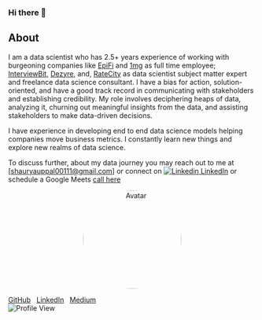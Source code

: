 ### Hi there 👋

<!--
**shauryauppal/shauryauppal** is a ✨ _special_ ✨ repository because its `README.md` (this file) appears on your GitHub profile.

Here are some ideas to get you started:

- 🔭 I’m currently working on ...
- 🌱 I’m currently learning ...
- 👯 I’m looking to collaborate on ...
- 🤔 I’m looking for help with ...
- 💬 Ask me about ...
- 📫 How to reach me: ...
- 😄 Pronouns: ...
- ⚡ Fun fact: ...
-->

## About 
I am a data scientist who has 2.5+ years experience of working with burgeoning companies like [EpiFi](https://epifi.com) and [1mg](https://1mg.com) as full time employee; [InterviewBit](https://www.interviewbit.com/), [Dezyre](https://www.dezyre.com/), and, [RateCity](https://www.ratecity.com.au/) as data scientist subject matter expert and freelance data science consultant. I have a bias for action, solution-oriented, and have a good track record in communicating with stakeholders and establishing credibility. My role involves deciphering heaps of data, analyzing it, churning out meaningful insights from the data, and assisting stakeholders to make data-driven decisions.

I have experience in developing end to end data science models helping companies move business metrics. I constantly learn new things and explore new realms of data science.

To discuss further, about my data journey you may reach out to me at [shauryauppal00111@gmail.com] or connect on [![Linkedin](https://i.stack.imgur.com/gVE0j.png) LinkedIn](https://www.linkedin.com/in/shaurya-uppal) or schedule a Google Meets [call here](https://calendly.com/shauryauppal/)

<center><img src="https://miro.medium.com/fit/c/262/262/1*pTKu7GyiWUNPPI2VqTGNFA.jpeg" alt="Avatar" style="width:200px; border-radius: 50%;"></center>


[GitHub](https://github.com/shauryauppal)&nbsp;&nbsp;&nbsp;[LinkedIn](https://www.linkedin.com/in/shaurya-uppal/)&nbsp;&nbsp;&nbsp;[Medium](https://medium.com/@shauryauppal)&nbsp;&nbsp;&nbsp;
<br>
![Profile View](https://komarev.com/ghpvc/?username=shauryauppal)
